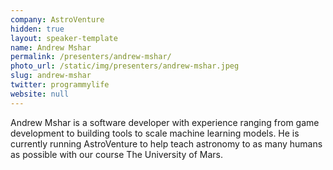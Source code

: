 ```yaml
---
company: AstroVenture
hidden: true
layout: speaker-template
name: Andrew Mshar
permalink: /presenters/andrew-mshar/
photo_url: /static/img/presenters/andrew-mshar.jpeg
slug: andrew-mshar
twitter: programmylife
website: null
---
```


Andrew Mshar is a software developer with experience ranging from game development to building tools to scale machine learning models. He is currently running AstroVenture to help teach astronomy to as many humans as possible with our course The University of Mars.
